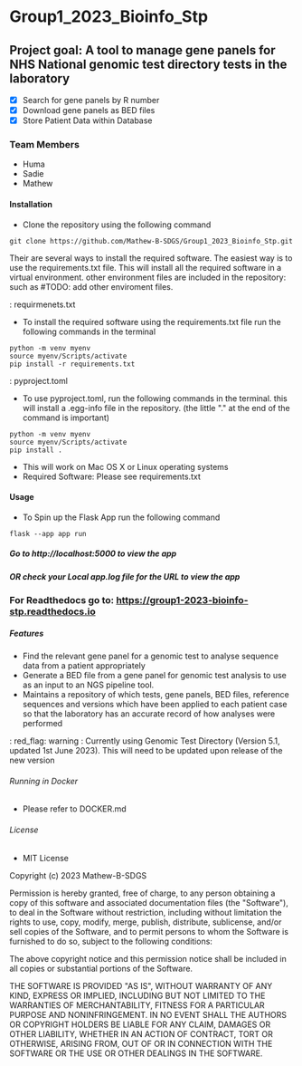 # Group1_2023_Bioinfo_Stp

## Project goal: A tool to manage gene panels for NHS National genomic test directory tests in the laboratory
- [x] Search for gene panels by R number 
- [x] Download gene panels as BED files
- [x] Store Patient Data within Database

### Team Members
- Huma
- Sadie 
- Mathew 

#### Installation 
 
- Clone the repository using the following command 
```
git clone https://github.com/Mathew-B-SDGS/Group1_2023_Bioinfo_Stp.git
```
Their are several ways to install the required software. The easiest way is to use the requirements.txt file. This will install all the required software in a virtual environment. other environment files are included in the repository: such as #TODO: add other enviroment files.


: requirmenets.txt
- To install the required software using the requirements.txt file run the following commands in the terminal 
```
python -m venv myenv
source myenv/Scripts/activate
pip install -r requirements.txt
```

: pyproject.toml
- To use pyproject.toml, run the following commands in the terminal. this will install a .egg-info file in the repository.
(the little "." at the end of the command is important)
```
python -m venv myenv
source myenv/Scripts/activate
pip install .
```


- This will work on Mac OS X or Linux operating systems 
- Required Software: Please see requirements.txt 

#### Usage 

- To Spin up the Flask App run the following command
```
flask --app app run 
```
##### Go to http://localhost:5000 to view the app 
##### OR check your Local app.log file for the URL to view the app

### For Readthedocs go to: https://group1-2023-bioinfo-stp.readthedocs.io

##### Features

- Find the relevant gene panel for a genomic test to analyse sequence data from a patient appropriately
- Generate a BED file from a gene panel for genomic test analysis to use as an input to an NGS pipeline tool.
- Maintains a repository of which tests, gene panels, BED files, reference sequences and versions which have been applied to each patient case so that the laboratory has an accurate record of how analyses were performed

: red_flag: warning :  Currently using Genomic Test Directory (Version 5.1, updated 1st June 2023). This will need to be updated upon release of the new version

###### Running in Docker

- Please refer to DOCKER.md 

###### License 

- MIT License

Copyright (c) 2023 Mathew-B-SDGS

Permission is hereby granted, free of charge, to any person obtaining a copy
of this software and associated documentation files (the "Software"), to deal
in the Software without restriction, including without limitation the rights
to use, copy, modify, merge, publish, distribute, sublicense, and/or sell
copies of the Software, and to permit persons to whom the Software is
furnished to do so, subject to the following conditions:

The above copyright notice and this permission notice shall be included in all
copies or substantial portions of the Software.

THE SOFTWARE IS PROVIDED "AS IS", WITHOUT WARRANTY OF ANY KIND, EXPRESS OR
IMPLIED, INCLUDING BUT NOT LIMITED TO THE WARRANTIES OF MERCHANTABILITY,
FITNESS FOR A PARTICULAR PURPOSE AND NONINFRINGEMENT. IN NO EVENT SHALL THE
AUTHORS OR COPYRIGHT HOLDERS BE LIABLE FOR ANY CLAIM, DAMAGES OR OTHER
LIABILITY, WHETHER IN AN ACTION OF CONTRACT, TORT OR OTHERWISE, ARISING FROM,
OUT OF OR IN CONNECTION WITH THE SOFTWARE OR THE USE OR OTHER DEALINGS IN THE
SOFTWARE.

